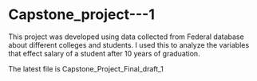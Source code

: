 # Capstone_project---1
This project was developed using data collected from Federal database about different colleges and students. I used this to analyze the variables that effect salary of a student after 10 years of graduation.

The latest file is Capstone_Project_Final_draft_1
